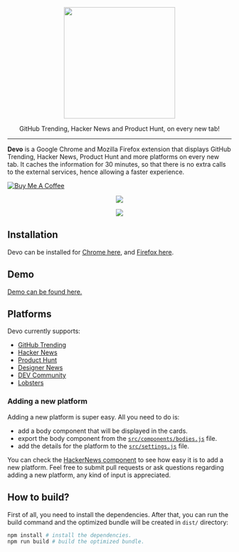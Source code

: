 <p align="center">
  <img width="250" src="./img/logo.png">
</p>
<p align="center">
  GitHub Trending, Hacker News and Product Hunt, on every new tab!
</p>

---

__Devo__ is a Google Chrome and Mozilla Firefox extension that displays GitHub Trending, Hacker News, Product Hunt and more platforms on every new tab. It caches the information for 30 minutes, so that there is no extra calls to the external services, hence allowing a faster experience.

<a href="https://www.buymeacoffee.com/Mw3KB7oHE" target="_blank"><img src="https://www.buymeacoffee.com/assets/img/custom_images/orange_img.png" alt="Buy Me A Coffee" style="height: auto !important;width: auto !important;" ></a>

<p align="center">
  <img src="./img/day_mode.png">
</p>

<p align="center">
  <img src="./img/night_mode.png">
</p>

## Installation
Devo can be installed for [Chrome here](https://chrome.google.com/webstore/detail/devo/elkhalpmbmbaeoemecpcfdcoekmpgmdm), and [Firefox here](https://addons.mozilla.org/en-US/firefox/addon/devo-new-tab/).

## Demo
[Demo can be found here.](https://burakkarakan.com/devo/)

## Platforms
Devo currently supports:
- [GitHub Trending](https://github.com/trending)
- [Hacker News](https://news.ycombinator.com/)
- [Product Hunt](https://www.producthunt.com/)
- [Designer News](https://www.designernews.co/)
- [DEV Community](https://dev.to/)
- [Lobsters](https://lobste.rs/)

### Adding a new platform
Adding a new platform is super easy. All you need to do is:
- add a body component that will be displayed in the cards.
- export the body component from the [`src/components/bodies.js`](./src/components/bodies.js) file.
- add the details for the platform to the [`src/settings.js`](./src/settings.js) file.

You can check the [HackerNews component](./src/components/HackerNews/Body.vue) to see how easy it is to add a new platform. Feel free to submit pull requests or ask questions regarding adding a new platform, any kind of input is appreciated.

## How to build?

First of all, you need to install the dependencies. After that, you can run the build command and the optimized bundle will be created in `dist/` directory:
```sh
npm install # install the dependencies.
npm run build # build the optimized bundle.
```